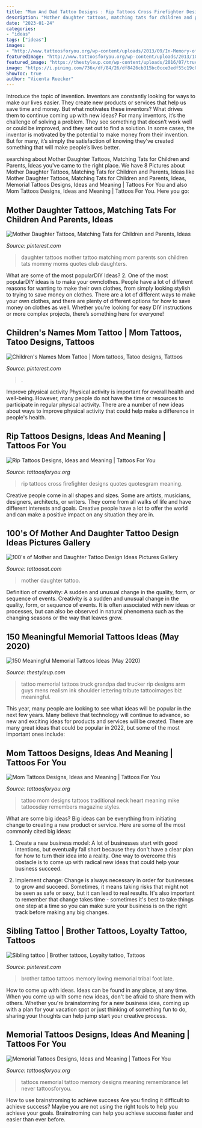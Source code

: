 ```yaml
---
title: "Mum And Dad Tattoo Designs : Rip Tattoos Cross Firefighter Designs Quotes Quotesgram Meaning"
description: "Mother daughter tattoos, matching tats for children and parents, ideas"
date: "2023-01-24"
categories:
- "ideas"
tags: ["ideas"]
images:
- "http://www.tattoosforyou.org/wp-content/uploads/2013/09/In-Memory-of-Tattoo.jpg"
featuredImage: "http://www.tattoosforyou.org/wp-content/uploads/2013/10/Mom-Tattoo-Designs.jpg"
featured_image: "https://thestyleup.com/wp-content/uploads/2016/07/trucker-dad-memorial-guys-upper-arm-tattoo.jpg"
image: "https://i.pinimg.com/736x/df/84/26/df8426cb315bc0cce3edf55c19c01211--children-names-tatoo-designs.jpg"
ShowToc: true
author: "Vicenta Ruecker"
---
```



Introduce the topic of invention.
Inventors are constantly looking for ways to make our lives easier. They create new products or services that help us save time and money. But what motivates these inventors? What drives them to continue coming up with new ideas?
For many inventors, it’s the challenge of solving a problem. They see something that doesn’t work well or could be improved, and they set out to find a solution. In some cases, the inventor is motivated by the potential to make money from their invention. But for many, it’s simply the satisfaction of knowing they’ve created something that will make people’s lives better.

	

		
searching about Mother Daughter Tattoos, Matching Tats for Children and Parents, Ideas you've came to the right place. We have 8 Pictures about Mother Daughter Tattoos, Matching Tats for Children and Parents, Ideas like Mother Daughter Tattoos, Matching Tats for Children and Parents, Ideas, Memorial Tattoos Designs, Ideas and Meaning | Tattoos For You and also Mom Tattoos Designs, Ideas and Meaning | Tattoos For You. Here you go:
		
    
## Mother Daughter Tattoos, Matching Tats For Children And Parents, Ideas

<img loading=lazy src="https://i.pinimg.com/736x/52/3a/79/523a7951f731666e694fa6446557fa2d.jpg" onerror="this.onerror=null;this.src='https://tse1.mm.bing.net/th?id=OIP.hurVvQ9Pv3Ikr4Iqe_YX1AHaJQ&amp;pid=15.1';" alt="Mother Daughter Tattoos, Matching Tats for Children and Parents, Ideas">

_Source: pinterest.com_

>daughter tattoos mother tattoo matching mom parents son children tats mommy moms quotes club daughters. 

	

What are some of the most popularDIY Ideas?
2. One of the most popularDIY ideas is to make your ownclothes. People have a lot of different reasons for wanting to make their own clothes, from simply looking stylish to trying to save money on clothes. There are a lot of different ways to make your own clothes, and there are plenty of different options for how to save money on clothes as well. Whether you’re looking for easy DIY instructions or more complex projects, there’s something here for everyone!

    
## Children&#039;s Names Mom Tattoo | Mom Tattoos, Tatoo Designs, Tattoos

<img loading=lazy src="https://i.pinimg.com/736x/df/84/26/df8426cb315bc0cce3edf55c19c01211--children-names-tatoo-designs.jpg" onerror="this.onerror=null;this.src='https://tse1.mm.bing.net/th?id=OIP.rFTxhBzyIyyuK9_zbzlDAgHaJ3&amp;pid=15.1';" alt="Children&#039;s Names Mom Tattoo | Mom tattoos, Tatoo designs, Tattoos">

_Source: pinterest.com_

>. 

	

Improve physical activity
Physical activity is important for overall health and well-being. However, many people do not have the time or resources to participate in regular physical activity. There are a number of new ideas about ways to improve physical activity that could help make a difference in people's health.

    
## Rip Tattoos Designs, Ideas And Meaning | Tattoos For You

<img loading=lazy src="http://www.tattoosforyou.org/wp-content/uploads/2013/10/Rip-Cross-Tattoos.jpg" onerror="this.onerror=null;this.src='https://tse2.mm.bing.net/th?id=OIP.4QLFK_h9ZaLkk9qbQT_b2AHaJ4&amp;pid=15.1';" alt="Rip Tattoos Designs, Ideas and Meaning | Tattoos For You">

_Source: tattoosforyou.org_

>rip tattoos cross firefighter designs quotes quotesgram meaning. 

	

Creative people come in all shapes and sizes. Some are artists, musicians, designers, architects, or writers. They come from all walks of life and have different interests and goals. Creative people have a lot to offer the world and can make a positive impact on any situation they are in.

    
## 100&#039;s Of Mother And Daughter Tattoo Design Ideas Pictures Gallery

<img loading=lazy src="https://tattoosat.com/wp-content/uploads/2014/12/Mother-and-Daughter-3.jpg" onerror="this.onerror=null;this.src='https://tse4.mm.bing.net/th?id=OIP.TPZBJOKAmwKEvX2j40Vi4QHaJ4&amp;pid=15.1';" alt="100&#039;s of Mother and Daughter Tattoo Design Ideas Pictures Gallery">

_Source: tattoosat.com_

>mother daughter tattoo. 

	

Definition of creativity: A sudden and unusual change in the quality, form, or sequence of events.
Creativity is a sudden and unusual change in the quality, form, or sequence of events. It is often associated with new ideas or processes, but can also be observed in natural phenomena such as the changing seasons or the way that leaves grow.

    
## 150 Meaningful Memorial Tattoos Ideas (May 2020)

<img loading=lazy src="https://thestyleup.com/wp-content/uploads/2016/07/trucker-dad-memorial-guys-upper-arm-tattoo.jpg" onerror="this.onerror=null;this.src='https://tse1.mm.bing.net/th?id=OIP.2qr3AGX8A_TMRRW48B4faAHaHt&amp;pid=15.1';" alt="150 Meaningful Memorial Tattoos Ideas (May 2020)">

_Source: thestyleup.com_

>tattoo memorial tattoos truck grandpa dad trucker rip designs arm guys mens realism ink shoulder lettering tribute tattooimages biz meaningful. 

	

This year, many people are looking to see what ideas will be popular in the next few years. Many believe that technology will continue to advance, so new and exciting ideas for products and services will be created. There are many great ideas that could be popular in 2022, but some of the most important ones include: 

    
## Mom Tattoos Designs, Ideas And Meaning | Tattoos For You

<img loading=lazy src="http://www.tattoosforyou.org/wp-content/uploads/2013/10/Mom-Tattoo-Designs.jpg" onerror="this.onerror=null;this.src='https://tse3.mm.bing.net/th?id=OIP.JlZEBcKNGd5eMGcrp0_rygHaFy&amp;pid=15.1';" alt="Mom Tattoos Designs, Ideas and Meaning | Tattoos For You">

_Source: tattoosforyou.org_

>tattoo mom designs tattoos traditional neck heart meaning mike tattoosday remembers magazine styles. 

	

What are some big ideas?
Big ideas can be everything from initiating change to creating a new product or service. Here are some of the most commonly cited big ideas:
1. Create a new business model: A lot of businesses start with good intentions, but eventually fall short because they don't have a clear plan for how to turn their idea into a reality. One way to overcome this obstacle is to come up with radical new ideas that could help your business succeed.

2. Implement change: Change is always necessary in order for businesses to grow and succeed. Sometimes, it means taking risks that might not be seen as safe or sexy, but it can lead to real results. It's also important to remember that change takes time - sometimes it's best to take things one step at a time so you can make sure your business is on the right track before making any big changes.


    
## Sibling Tattoo | Brother Tattoos, Loyalty Tattoo, Tattoos

<img loading=lazy src="https://i.pinimg.com/736x/f7/5e/ce/f75eceef05fcd7a45e080f7964bc7c63.jpg" onerror="this.onerror=null;this.src='https://tse2.mm.bing.net/th?id=OIP.rRcpmzB1xXxbRJlT-BpN4wHaJ3&amp;pid=15.1';" alt="Sibling tattoo | Brother tattoos, Loyalty tattoo, Tattoos">

_Source: pinterest.com_

>brother tattoo tattoos memory loving memorial tribal foot late. 

	

How to come up with ideas.
Ideas can be found in any place, at any time. When you come up with some new ideas, don't be afraid to share them with others. Whether you're brainstorming for a new business idea, coming up with a plan for your vacation spot or just thinking of something fun to do, sharing your thoughts can help jump start your creative process.

    
## Memorial Tattoos Designs, Ideas And Meaning | Tattoos For You

<img loading=lazy src="http://www.tattoosforyou.org/wp-content/uploads/2013/09/In-Memory-of-Tattoo.jpg" onerror="this.onerror=null;this.src='https://tse4.mm.bing.net/th?id=OIP.MwiH3Ztx4m-pMPYShkH9EwHaJ3&amp;pid=15.1';" alt="Memorial Tattoos Designs, Ideas and Meaning | Tattoos For You">

_Source: tattoosforyou.org_

>tattoos memorial tattoo memory designs meaning remembrance let never tattoosforyou. 

	

How to use brainstroming to achieve success
Are you finding it difficult to achieve success? Maybe you are not using the right tools to help you achieve your goals. Brainstroming can help you achieve success faster and easier than ever before.

